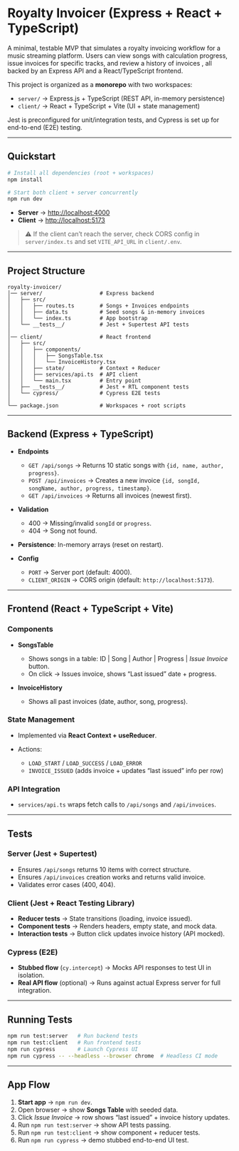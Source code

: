 

#  Royalty Invoicer  (Express + React + TypeScript)

A minimal, testable MVP that simulates a royalty invoicing workflow for a music streaming platform.
Users can view songs with calculation progress, issue invoices for specific tracks, and review a history of invoices , all backed by an Express API and a React/TypeScript frontend.

This project is organized as a **monorepo** with two workspaces:

* `server/` → Express.js + TypeScript (REST API, in-memory persistence)
* `client/` → React + TypeScript + Vite (UI + state management)

Jest is preconfigured for unit/integration tests, and Cypress is set up for end-to-end (E2E) testing.

---

##  Quickstart

```bash
# Install all dependencies (root + workspaces)
npm install

# Start both client + server concurrently
npm run dev
```

* **Server** → [http://localhost:4000](http://localhost:4000)
* **Client** → [http://localhost:5173](http://localhost:5173)

> ⚠️ If the client can’t reach the server, check CORS config in `server/index.ts` and set `VITE_API_URL` in `client/.env`.

---

##  Project Structure

```
royalty-invoicer/
│── server/                  # Express backend
│   ├── src/
│   │   ├── routes.ts        # Songs + Invoices endpoints
│   │   ├── data.ts          # Seed songs & in-memory invoices
│   │   └── index.ts         # App bootstrap
│   └── __tests__/           # Jest + Supertest API tests
│
│── client/                  # React frontend
│   ├── src/
│   │   ├── components/
│   │   │   ├── SongsTable.tsx
│   │   │   └── InvoiceHistory.tsx
│   │   ├── state/           # Context + Reducer
│   │   ├── services/api.ts  # API client
│   │   └── main.tsx         # Entry point
│   ├── __tests__/           # Jest + RTL component tests
│   └── cypress/             # Cypress E2E tests
│
└── package.json             # Workspaces + root scripts
```

---

##  Backend (Express + TypeScript)

* **Endpoints**

  * `GET /api/songs` → Returns 10 static songs with `{id, name, author, progress}`.
  * `POST /api/invoices` → Creates a new invoice `{id, songId, songName, author, progress, timestamp}`.
  * `GET /api/invoices` → Returns all invoices (newest first).
* **Validation**

  * 400 → Missing/invalid `songId` or `progress`.
  * 404 → Song not found.
* **Persistence**: In-memory arrays (reset on restart).
* **Config**

  * `PORT` → Server port (default: 4000).
  * `CLIENT_ORIGIN` → CORS origin (default: `http://localhost:5173`).

---

##  Frontend (React + TypeScript + Vite)

### Components

* **SongsTable**

  * Shows songs in a table: ID | Song | Author | Progress | *Issue Invoice* button.
  * On click → Issues invoice, shows “Last issued” date + progress.
* **InvoiceHistory**

  * Shows all past invoices (date, author, song, progress).

### State Management

* Implemented via **React Context + useReducer**.
* Actions:

  * `LOAD_START` / `LOAD_SUCCESS` / `LOAD_ERROR`
  * `INVOICE_ISSUED` (adds invoice + updates “last issued” info per row)

### API Integration

* `services/api.ts` wraps fetch calls to `/api/songs` and `/api/invoices`.

---

##  Tests

### Server (Jest + Supertest)

* Ensures `/api/songs` returns 10 items with correct structure.
* Ensures `/api/invoices` creation works and returns valid invoice.
* Validates error cases (400, 404).

### Client (Jest + React Testing Library)

* **Reducer tests** → State transitions (loading, invoice issued).
* **Component tests** → Renders headers, empty state, and mock data.
* **Interaction tests** → Button click updates invoice history (API mocked).

### Cypress (E2E)

* **Stubbed flow** (`cy.intercept`) → Mocks API responses to test UI in isolation.
* **Real API flow** (optional) → Runs against actual Express server for full integration.

---

##  Running Tests

```bash
npm run test:server   # Run backend tests
npm run test:client   # Run frontend tests
npm run cypress       # Launch Cypress UI
npm run cypress -- --headless --browser chrome  # Headless CI mode
```

---

## App Flow

1. **Start app** → `npm run dev`.
2. Open browser → show **Songs Table** with seeded data.
3. Click *Issue Invoice* → row shows “last issued” + invoice history updates.
4. Run `npm run test:server` → show API tests passing.
5. Run `npm run test:client` → show component + reducer tests.
6. Run `npm run cypress` → demo stubbed end-to-end UI test.




